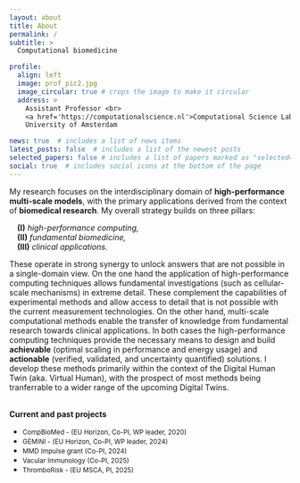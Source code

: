 ```yaml
---
layout: about
title: About
permalink: /
subtitle: >
  Computational biomedicine

profile:
  align: left
  image: prof_pic2.jpg
  image_circular: true # crops the image to make it circular
  address: >
    Assistant Professor <br>
    <a href='https://computationalscience.nl'>Computational Science Lab</a> <br>
    University of Amsterdam    

news: true  # includes a list of news items
latest_posts: false  # includes a list of the newest posts
selected_papers: false # includes a list of papers marked as "selected={true}"
social: true  # includes social icons at the bottom of the page
---
```


 My research focuses on the interdisciplinary domain of **high-performance multi-scale models**, with the primary applications derived from the context of **biomedical research**. My overall strategy builds on three pillars: <br>

&emsp;<b>(I)</b> _high-performance computing,_ <br>
&emsp;<b>(II)</b> _fundamental biomedicine,_ <br>
&emsp;<b>(III)</b> _clinical applications._ <br>

These operate in strong synergy to unlock answers that are not possible in a single-domain view. On the one hand the application of high-performance computing techniques allows fundamental investigations (such as cellular-scale mechanisms) in extreme detail. These complement the capabilities of experimental methods and allow access to detail that is not possible with the current measurement technologies. On the other hand, multi-scale computational methods enable the transfer of knowledge from fundamental research towards clinical applications.
In both cases the high-performance computing techniques provide the necessary means to design and build **achievable** (optimal scaling in performance and energy usage) and **actionable** (verified, validated, and uncertainty quantified) solutions. I develop these methods primarily within the context of the Digital Human Twin (aka. Virtual Human), with the prospect of most methods being tranferrable to a wider range of the upcoming Digital Twins.
<br><br>

**Current and past projects** <br>

- <small> CompBioMed - (EU Horizon, Co-PI, WP leader, 2020) </small>
- <small> GEMINI - (EU Horizon, Co-PI, WP leader, 2024) </small>
- <small> MMD Impulse grant (Co-PI, 2024) </small>
- <small> Vacular Immunology (Co-PI, 2025) </small>
- <small> ThromboRisk - (EU MSCA, PI, 2025) </small>

